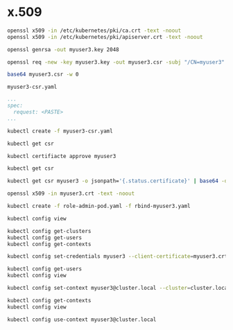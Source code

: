 # x.509

```bash
openssl x509 -in /etc/kubernetes/pki/ca.crt -text -noout
openssl x509 -in /etc/kubernetes/pki/apiserver.crt -text -noout
```

```bash
openssl genrsa -out myuser3.key 2048
```

```bash
openssl req -new -key myuser3.key -out myuser3.csr -subj "/CN=myuser3"
```

```bash
base64 myuser3.csr -w 0
```

`myuser3-csr.yaml`
```yaml
...
spec:
  request: <PASTE>
...
```

```bash
kubectl create -f myuser3-csr.yaml
```

```bash
kubectl get csr
```

```bash
kubectl certifiacte approve myuser3
```

```bash
kubectl get csr
```

```bash
kubectl get csr myuser3 -o jsonpath='{.status.certificate}' | base64 -d > myuser3.crt
```

```bash
openssl x509 -in myuser3.crt -text -noout
```

```bash
kubectl create -f role-admin-pod.yaml -f rbind-myuser3.yaml
```

```bash
kubectl config view
```

```bash
kubectl config get-clusters
kubectl config get-users
kubectl config get-contexts
```

```bash
kubectl config set-credentials myuser3 --client-certificate=myuser3.crt --client-key=myuser3.key --embed-certs
```

```bash
kubectl config get-users
kubectl config view
```

```bash
kubectl config set-context myuser3@cluster.local --cluster=cluster.local --user=myuser3 --namespace=default
```

```bash
kubectl config get-contexts
kubectl config view
```

```bash
kubectl config use-context myuser3@cluster.local
```

